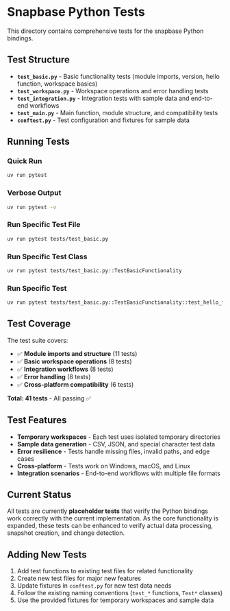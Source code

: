 # Snapbase Python Tests

This directory contains comprehensive tests for the snapbase Python bindings.

## Test Structure

- **`test_basic.py`** - Basic functionality tests (module imports, version, hello function, workspace basics)
- **`test_workspace.py`** - Workspace operations and error handling tests
- **`test_integration.py`** - Integration tests with sample data and end-to-end workflows
- **`test_main.py`** - Main function, module structure, and compatibility tests
- **`conftest.py`** - Test configuration and fixtures for sample data

## Running Tests

### Quick Run
```bash
uv run pytest
```

### Verbose Output
```bash
uv run pytest -v
```

### Run Specific Test File
```bash
uv run pytest tests/test_basic.py
```

### Run Specific Test Class
```bash
uv run pytest tests/test_basic.py::TestBasicFunctionality
```

### Run Specific Test
```bash
uv run pytest tests/test_basic.py::TestBasicFunctionality::test_hello_from_bin
```

## Test Coverage

The test suite covers:

- ✅ **Module imports and structure** (11 tests)
- ✅ **Basic workspace operations** (8 tests)
- ✅ **Integration workflows** (8 tests)
- ✅ **Error handling** (8 tests)
- ✅ **Cross-platform compatibility** (6 tests)

**Total: 41 tests** - All passing ✅

## Test Features

- **Temporary workspaces** - Each test uses isolated temporary directories
- **Sample data generation** - CSV, JSON, and special character test data
- **Error resilience** - Tests handle missing files, invalid paths, and edge cases
- **Cross-platform** - Tests work on Windows, macOS, and Linux
- **Integration scenarios** - End-to-end workflows with multiple file formats

## Current Status

All tests are currently **placeholder tests** that verify the Python bindings work correctly with the current implementation. As the core functionality is expanded, these tests can be enhanced to verify actual data processing, snapshot creation, and change detection.

## Adding New Tests

1. Add test functions to existing test files for related functionality
2. Create new test files for major new features
3. Update fixtures in `conftest.py` for new test data needs
4. Follow the existing naming conventions (`test_*` functions, `Test*` classes)
5. Use the provided fixtures for temporary workspaces and sample data